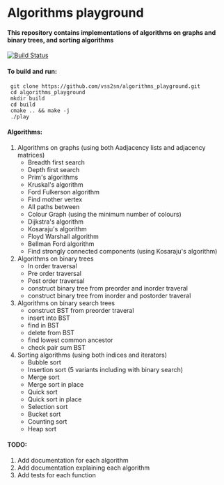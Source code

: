 # Algorithms playground #

#### This repository contains implementations of algorithms on graphs and binary trees, and sorting algorithms  ####

[![Build Status](https://travis-ci.com/vss2sn/algorithms_playground.svg?branch=master)](https://travis-ci.com/vss2sn/algorithms_playground)

#### To build and run: ####
     git clone https://github.com/vss2sn/algorithms_playground.git  
     cd algorithms_playground  
     mkdir build  
     cd build  
     cmake .. && make -j
     ./play

#### Algorithms: ####
1. Algorithms on graphs (using both Aadjacency lists and adjacency matrices)
   * Breadth first search
   * Depth first search
   * Prim's algorithms
   * Kruskal's algorithm
   * Ford Fulkerson algorithm
   * Find mother vertex
   * All paths between
   * Colour Graph (using the minimum number of colours)
   * Dijkstra's algorithm
   * Kosaraju's algorithm
   * Floyd Warshall algorithm
   * Bellman Ford algorithm
   * Find strongly connected components (using Kosaraju's algorithm)
2. Algorithms on binary trees
   * In order traversal
   * Pre order traversal
   * Post order traversal
   * construct binary tree from preorder and inorder traveral
   * construct binary tree from inorder and postorder traveral
3. Algorithms on binary search trees
   * construct BST from preorder traveral
   * insert into BST
   * find in BST
   * delete from BST
   * find lowest common ancestor
   * check pair sum BST
4. Sorting algorithms (using both indices and iterators)
   * Bubble sort
   * Insertion sort (5 variants including with binary search)
   * Merge sort
   * Merge sort in place
   * Quick sort
   * Quick sort in place
   * Selection sort
   * Bucket sort
   * Counting sort
   * Heap sort

#### TODO: ####
1. Add documentation for each algorithm
2. Add documentation explaining each algorithm
3. Add tests for each function
